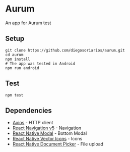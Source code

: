 # Aurum

An app for Aurum test

## Setup
```
git clone https://github.com/diegosoriarios/aurum.git
cd aurum
npm install
# The app was tested in Android
npm run android
```

## Test
```
npm test
```

## Dependencies 
- [Axios](https://github.com/axios/axios) - HTTP client
- [React Navigation v5](https://github.com/react-navigation/react-navigation) - Navigation
- [React Native Modal](https://github.com/react-native-modal/) - Bottom Modal
- [React Native Vector Icons](https://github.com/oblador/react-native-vector-icons) - Icons
- [React Native Document Picker](https://github.com/rnmods/react-native-document-picker) - File upload